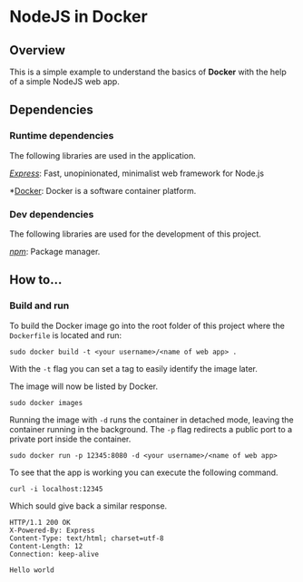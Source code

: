 # NodeJS in Docker

## Overview

This is a simple example to understand the basics of **Docker** with the help of a simple NodeJS web app.

## Dependencies

### Runtime dependencies

The following libraries are used in the application.

*[Express](https://expressjs.com/)*: Fast, unopinionated, minimalist web framework for Node.js

*[Docker](https://www.docker.com/): Docker is a software container platform.

### Dev dependencies

The following libraries are used for the development of this project.

*[npm](https://www.npmjs.com/)*: Package manager.

## How to...

### Build and run

To build the Docker image go into the root folder of this project where the `Dockerfile` is located and run:

```
sudo docker build -t <your username>/<name of web app> .
```

With the `-t` flag you can set a tag to easily identify the image later.

The image will now be listed by Docker.

```
sudo docker images
```

Running the image with `-d` runs the container in detached mode, leaving the container running in the background. The `-p` flag redirects a public port to a private port inside the container.

```
sudo docker run -p 12345:8080 -d <your username>/<name of web app>
```

To see that the app is working you can execute the following command.

```
curl -i localhost:12345
```

Which sould give back a similar response.

```
HTTP/1.1 200 OK
X-Powered-By: Express
Content-Type: text/html; charset=utf-8
Content-Length: 12
Connection: keep-alive

Hello world
```
